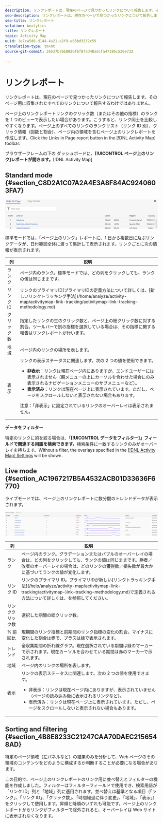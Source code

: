```yaml
---
description: リンクレポートは、現在のページで見つかったリンクについて報告します。そのページ用に収集されたすべてのリンクについて報告するわけではありません。
seo-description: リンクレポートは、現在のページで見つかったリンクについて報告します。そのページ用に収集されたすべてのリンクについて報告するわけではありません。
seo-title: リンクレポート
solution: Analytics
title: リンクレポート
topic: Activity Map
uuid: 1e7ca5d8-d144-4a21-a2f9-e05bd3232c59
translation-type: tm+mt
source-git-commit: 36637b76b8026fbf87ad48adcfa47386c530e732

---
```



# リンクレポート

リンクレポートは、現在のページで見つかったリンクについて報告します。そのページ用に収集されたすべてのリンクについて報告するわけではありません。

ページ上のリンクレポートリンクのクリック数（またはその他の指標）のランクを 1 つのビューで表示したい場合があります。こうすると、リンク同士を比較しやすくなります。ページ上のすべてのリンクのランクリスト（リンク ID 別）、クリック情報（回数と割合）、ページ内の領域を含むページ上のリンクレポートを作成します。Click the Links in Page report button in the [!DNL Activity Map] toolbar.

ブラウザーフレームの下の ダッシュボードに、**[!UICONTROL ページ上のリンク]レポートが開きます。**[!DNL Activity Map]

## Standard mode {#section_C8D2A1C07A2A4E3A8F84AC9240603FA7}

![](assets/links_in_page.png)

標準モードでは、「ページ上のリンク」レポートに、1 日から複数日に及ぶリンクデータが、日付範囲全体に渡って集計して表示されます。リンクごとに次の情報が表示されます。

<table id="table_3DE41B2CFA644B70AF802A3123CE51D9"> 
 <thead> 
  <tr> 
   <th colname="col1" class="entry"> 列 </th> 
   <th colname="col2" class="entry"> 説明 </th> 
  </tr> 
 </thead>
 <tbody> 
  <tr> 
   <td colname="col1"> ランク </td> 
   <td colname="col2"> ページ内のランク。標準モードでは、どの列をクリックしても、ランクの値は同じままです。 </td> 
  </tr> 
  <tr> 
   <td colname="col1"> リンク ID </td> 
   <td colname="col2">リンクのプライマリID(プライマリIDの定義方法について詳しくは、[新しいリンクトラッキング手法](/home/analyze/activity-map/activitymap-link-tracking/activitymap-link-tracking-methodology.md) </td> 
  </tr> 
  <tr> 
   <td colname="col1"> クリック数 </td> 
   <td colname="col2"> 指定したリンクの生のクリック数と、ページ上の総クリック数に対する割合。ツールバーで別の指標を選択している場合は、その指標に関する報告はリンクレポートが行います。 </td> 
  </tr> 
  <tr> 
   <td colname="col1"> 地域 </td> 
   <td colname="col2"> ページ内のリンクの場所を表します。 </td> 
  </tr> 
  <tr> 
   <td colname="col1"> 表示 </td> 
   <td colname="col2">リンクの表示ステータスに関連します。次の 2 つの値を使用できます。 
    <ul id="ul_BABCC0F64145407C9D439150A6898E6D">
     <li id="li_9AF0479BDCEB4A44A37292FAABFA83A5"><b>非表示</b>：リンクは現在ページ内にありますが、エンドユーザーには表示されません（親メニューの上にカーソルを合わせた場合にのみ表示されるナビゲーションメニューのサブメニューなど）。 </li>
     <li id="li_C6FA4EC27EDD4341AB9821E2B4BC9E60"><b>表示済み</b>：リンクは現在ページ上に表示されています。ただし、ページをスクロールしないと表示されない場合もあります。 </li>
    </ul><p>注意：「非表示」に設定されているリンクのオーバーレイは表示されません。 </p></td> 
  </tr> 
 </tbody> 
</table>

**データをフィルター**

特定のリンクに的を絞る場合は、「**[!UICONTROL データをフィルター]」フィールドで関連する用語を検索できます。**&#x200B;検索条件に一致するリンクのみがオーバーレイを持ちます。Without a filter, the overlays specified in the [[!DNL Activity Map] Settings](/help/analyze/activity-map/activitymap-overlay-settings.md) will be shown.

## Live mode {#section_AC1967217B5A4532ACB01D33636F6770}

ライブモードでは、ページ上のリンクレポートに数分間のトレンドデータが表示されます。

![](assets/links_on_page.png)

<table id="table_61D1FB0F02894055A1AB394DE4FE4742"> 
 <thead> 
  <tr> 
   <th colname="col1" class="entry"> 列 </th> 
   <th colname="col2" class="entry"> 説明 </th> 
  </tr> 
 </thead>
 <tbody> 
  <tr> 
   <td colname="col1"> ランク </td> 
   <td colname="col2"> ページ内のランク。グラデーションまたはバブルのオーバーレイの場合は、どの列をクリックしても、ランクの値は同じままです。勝者／敗者のオーバーレイの場合は、どのリンクの獲得数／損失数が最大かに基づいてランクの値が変化します。 </td> 
  </tr> 
  <tr> 
   <td colname="col1"> リンク ID </td> 
   <td colname="col2">リンクのプライマリ ID。プライマリIDが新しい[リンクトラッキング手法](/help/analyze/activity-map/activitymap-link-tracking/activitymap-)ink-tracking-methodology.md)で定義される方法について詳しくは、を参照してください。 </td> 
  </tr> 
  <tr> 
   <td colname="col1"> リンククリック数 </td> 
   <td colname="col2"> 選択した期間の総クリック数。 </td> 
  </tr> 
  <tr> 
   <td colname="col1"> % 前回比 </td> 
   <td colname="col2"> 現期間のリンク指標と前期間のリンク指標の変化の割合。マイナスに変化した割合は赤で、プラスは緑で表示されます。 </td> 
  </tr> 
  <tr> 
   <td colname="col1"> トレンド </td> 
   <td colname="col2"> 全収集期間の折れ線グラフ。現在選択されている期間は緑のマーカーで示されます。現在カーソルを合わせている期間は赤のマーカーで示されます。 </td> 
  </tr> 
  <tr> 
   <td colname="col1"> 地域 </td> 
   <td colname="col2"> ページ内のリンクの場所を表します。 </td> 
  </tr> 
  <tr> 
   <td colname="col1"> 表示 </td> 
   <td colname="col2">リンクの表示ステータスに関連します。次の 2 つの値を使用できます。 
    <ul id="ul_B10C55ED4D3C4CF99506DC467E2E7CFB">
     <li id="li_EA646722A51041CC9E62C56DEF92C81F">非表示：リンクは現在ページ内にありますが、表示されていません（ページの読み込み後に表示されるリンクなど）。 </li>
     <li id="li_F9543614C2894003AC9984A7404E2785">表示済み：リンクは現在ページ上に表示されています。ただし、ページをスクロールしないと表示されない場合もあります。 </li>
    </ul></td> 
  </tr> 
 </tbody> 
</table>

## Sorting and filtering {#section_4B8E8233C21247CAA70DAEC2156548AD}

特定のページ領域（左パネルなど）の結果のみを分析して、Web ページのその領域のコンテンツをどのように構成するか判断することが必要になる場合があります。

この目的で、ページ上のリンクレポートのリンク用に並べ替えとフィルターの機能を作成しました。フィルターはフィルターフィールドで使用でき、検索用語が「リンク ID」列と「地域」列に適用されます。並べ替えは基準となる項目（「ランク」、「リンク ID」、「クリック数」、「時間経過に伴う変更」、「地域」、「表示」）をクリックして使用します。昇順と降順のいずれも可能です。ページ上のリンクレポートからリンクがフィルターで除外されると、オーバーレイは Web サイトに表示されなくなります。
